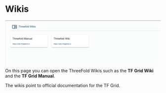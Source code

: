 # Wikis

![wikis](./img/wikis.png)
On this page you can open the ThreeFold Wikis such as the __TF Grid Wiki__ and the __TF Grid Manual__.

The wikis point to official documentation for the TF Grid.